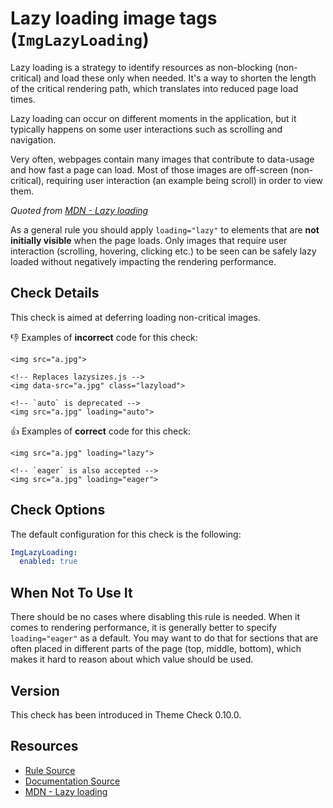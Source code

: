 # Lazy loading image tags (`ImgLazyLoading`)

Lazy loading is a strategy to identify resources as non-blocking (non-critical) and load these only when needed. It's a way to shorten the length of the critical rendering path, which translates into reduced page load times.

Lazy loading can occur on different moments in the application, but it typically happens on some user interactions such as scrolling and navigation.

Very often, webpages contain many images that contribute to data-usage and how fast a page can load. Most of those images are off-screen (non-critical), requiring user interaction (an example being scroll) in order to view them.

_Quoted from [MDN - Lazy loading][mdn]_

As a general rule you should apply `loading="lazy"` to elements that are **not initially visible** when the page loads. Only images that require user interaction (scrolling, hovering, clicking etc.) to be seen can be safely lazy loaded without negatively impacting the rendering performance.

## Check Details

This check is aimed at deferring loading non-critical images.

:-1: Examples of **incorrect** code for this check:

```liquid
<img src="a.jpg">

<!-- Replaces lazysizes.js -->
<img data-src="a.jpg" class="lazyload">

<!-- `auto` is deprecated -->
<img src="a.jpg" loading="auto">
```

:+1: Examples of **correct** code for this check:

```liquid
<img src="a.jpg" loading="lazy">

<!-- `eager` is also accepted -->
<img src="a.jpg" loading="eager">
```

## Check Options

The default configuration for this check is the following:

```yaml
ImgLazyLoading:
  enabled: true
```

## When Not To Use It

There should be no cases where disabling this rule is needed. When it comes to rendering performance, it is generally better to specify `loading="eager"` as a default. You may want to do that for sections that are often placed in different parts of the page (top, middle, bottom), which makes it hard to reason about which value should be used.

## Version

This check has been introduced in Theme Check 0.10.0.

## Resources

- [Rule Source][codesource]
- [Documentation Source][docsource]
- [MDN - Lazy loading][mdn]

[codesource]: /lib/theme_check/checks/img_lazy_loading.rb
[docsource]: /docs/checks/img_lazy_loading.md
[mdn]: https://developer.mozilla.org/en-US/docs/Web/Performance/Lazy_loading

